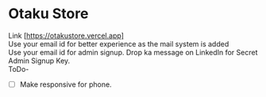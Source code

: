 # Otaku Store
Link  [https://otakustore.vercel.app]<br />
Use your email id for better experience as the mail system is added<br />
Use your email id for admin signup. Drop ka message on LinkedIn for Secret Admin Signup Key. <br />
ToDo-
- [ ] Make responsive for phone.
